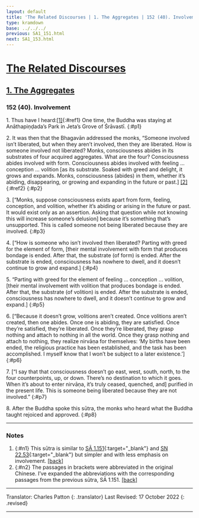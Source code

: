 ```yaml
---
layout: default
title: 'The Related Discourses | 1. The Aggregates | 152 (40). Involvement'
type: kramdown
base: ../../../
previous: SA1_151.html
next: SA1_153.html
---
```


# [The Related Discourses](../index.html)
## [1. The Aggregates](index.html)
### 152 (40). Involvement

1\. Thus have I heard:[\[1\]](#n1){:#ref1} One time, the Buddha was staying at Anāthapiṇḍada’s Park in Jeta’s Grove of Śrāvastī.
{:#p1}

2\. It was then that the Bhagavān addressed the monks, “Someone involved isn’t liberated, but when they aren’t involved, then they are liberated. How is someone involved not liberated? Monks, consciousness abides in its substrates of four acquired aggregates. What are the four? Consciousness abides involved with form. Consciousness abides involved with feeling … conception … volition [as its substrate. Soaked with greed and delight, it grows and expands. Monks, consciousness (abides) in them, whether it’s abiding, disappearing, or growing and expanding in the future or past.] [\[2\]](#n2){:#ref2}
{:#p2}

3\. [“Monks, suppose consciousness exists apart from form, feeling, conception, and volition, whether it’s abiding or arising in the future or past. It would exist only as an assertion. Asking that question while not knowing this will increase someone’s delusion] because it’s something that’s unsupported. This is called someone not being liberated because they are involved.
{:#p3}

4\. [“How is someone who isn’t involved then liberated? Parting with greed for the element of form, [their mental involvement with form that produces bondage is ended. After that, the substrate (of form) is ended. After the substrate is ended, consciousness has nowhere to dwell, and it doesn’t continue to grow and expand.]
{:#p4}

5\. “Parting with greed for the element of feeling … conception … volition, [their mental involvement with volition that produces bondage is ended. After that, the substrate (of volition) is ended. After the substrate is ended, consciousness has nowhere to dwell, and it doesn’t continue to grow and expand.]
{:#p5}

6\. [“Because it doesn’t grow, volitions aren’t created. Once volitions aren’t created, then one abides. Once one is abiding, they are satisfied. Once they’re satisfied, they’re liberated. Once they’re liberated, they grasp nothing and attach to nothing in all the world. Once they grasp nothing and attach to nothing, they realize nirvāṇa for themselves: ‘My births have been ended, the religious practice has been established, and the task has been accomplished. I myself know that I won’t be subject to a later existence.’]
{:#p6}

7\. [“I say that that consciousness doesn’t go east, west, south, north, to the four counterpoints, up, or down. There’s no destination to which it goes. When it’s about to enter nirvāṇa, it’s truly ceased, quenched, and] purified in the present life. This is someone being liberated because they are not involved.”
{:#p7}

8\. After the Buddha spoke this sūtra, the monks who heard what the Buddha taught rejoiced and approved.
{:#p8}

---

### Notes

1. {:#n1} This sūtra is similar to [SĀ 1.151](SA1_151.html){:target="_blank"} and [SN 22.53](https://suttacentral.net/sn22.53){:target="_blank"} but simpler and with less emphasis on involvement. [\[back\]](#ref1)
2. {:#n2} The passages in brackets were abbreviated in the original Chinese. I’ve expanded the abbreviations with the corresponding passages from the previous sūtra, SĀ 1.151. [\[back\]](#ref2)

---

Translator: Charles Patton
{: .translator}
Last Revised: 17 October 2022
{: .revised}

---